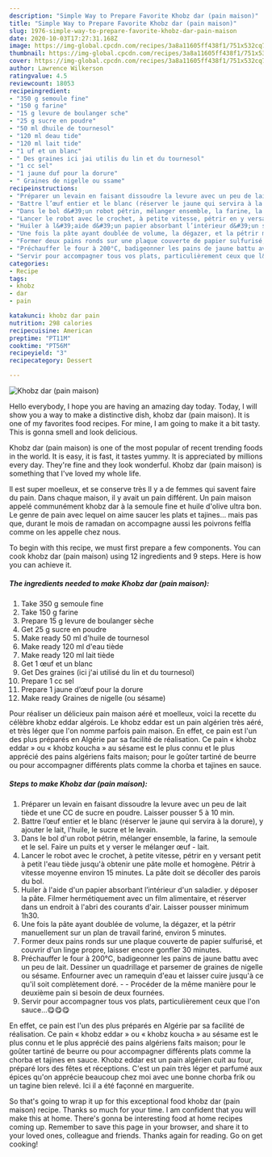 ```yaml
---
description: "Simple Way to Prepare Favorite Khobz dar (pain maison)"
title: "Simple Way to Prepare Favorite Khobz dar (pain maison)"
slug: 1976-simple-way-to-prepare-favorite-khobz-dar-pain-maison
date: 2020-10-03T17:27:31.168Z
image: https://img-global.cpcdn.com/recipes/3a8a11605ff438f1/751x532cq70/khobz-dar-pain-maison-photo-principale-de-la-recette.jpg
thumbnail: https://img-global.cpcdn.com/recipes/3a8a11605ff438f1/751x532cq70/khobz-dar-pain-maison-photo-principale-de-la-recette.jpg
cover: https://img-global.cpcdn.com/recipes/3a8a11605ff438f1/751x532cq70/khobz-dar-pain-maison-photo-principale-de-la-recette.jpg
author: Lawrence Wilkerson
ratingvalue: 4.5
reviewcount: 18053
recipeingredient:
- "350 g semoule fine"
- "150 g farine"
- "15 g levure de boulanger sche"
- "25 g sucre en poudre"
- "50 ml dhuile de tournesol"
- "120 ml deau tide"
- "120 ml lait tide"
- "1 uf et un blanc"
- " Des graines ici jai utilis du lin et du tournesol"
- "1 cc sel"
- "1 jaune duf pour la dorure"
- " Graines de nigelle ou ssame"
recipeinstructions:
- "Préparer un levain en faisant dissoudre la levure avec un peu de lait tiède et une CC de sucre en poudre. Laisser pousser 5 à 10 min."
- "Battre l’œuf entier et le blanc (réserver le jaune qui servira à la dorure), y ajouter le lait, l&#39;huile, le sucre et le levain."
- "Dans le bol d&#39;un robot pétrin, mélanger ensemble, la farine, la semoule et le sel. Faire un puits et y verser le mélanger œuf - lait."
- "Lancer le robot avec le crochet, à petite vitesse, pétrir en y versant petit à petit l&#39;eau tiède jusqu&#39;à obtenir une pâte molle et homogène. Pétrir à vitesse moyenne environ 15 minutes. La pâte doit se décoller des parois du bol."
- "Huiler à l&#39;aide d&#39;un papier absorbant l’intérieur d&#39;un saladier. y déposer la pâte. Filmer hermétiquement avec un film alimentaire, et réserver dans un endroit à l&#39;abri des courants d&#39;air. Laisser pousser minimum 1h30."
- "Une fois la pâte ayant doublée de volume, la dégazer, et la pétrir manuellement sur un plan de travail fariné, environ 5 minutes."
- "Former deux pains ronds sur une plaque couverte de papier sulfurisé, et couvrir d&#39;un linge propre, laisser encore gonfler 30 minutes."
- "Préchauffer le four à 200°C, badigeonner les pains de jaune battu avec un peu de lait. Dessiner un quadrillage et parsemer de graines de nigelle ou sésame. Enfourner avec un ramequin d&#39;eau et laisser cuire jusqu&#39;à ce qu&#39;il soit complètement doré.  Procéder de la même manière pour le deuxième pain si besoin de deux fournées."
- "Servir pour accompagner tous vos plats, particulièrement ceux que l&#39;on sauce...😋😋😋"
categories:
- Recipe
tags:
- khobz
- dar
- pain

katakunci: khobz dar pain 
nutrition: 298 calories
recipecuisine: American
preptime: "PT11M"
cooktime: "PT56M"
recipeyield: "3"
recipecategory: Dessert

---
```



![Khobz dar (pain maison)](https://img-global.cpcdn.com/recipes/3a8a11605ff438f1/751x532cq70/khobz-dar-pain-maison-photo-principale-de-la-recette.jpg)

Hello everybody, I hope you are having an amazing day today. Today, I will show you a way to make a distinctive dish, khobz dar (pain maison). It is one of my favorites food recipes. For mine, I am going to make it a bit tasty. This is gonna smell and look delicious.

Khobz dar (pain maison) is one of the most popular of recent trending foods in the world. It is easy, it is fast, it tastes yummy. It is appreciated by millions every day. They're fine and they look wonderful. Khobz dar (pain maison) is something that I've loved my whole life.

Il est super moelleux, et se conserve très Il y a de femmes qui savent faire du pain. Dans chaque maison, il y avait un pain différent. Un pain maison appelé communément khobz dar à la semoule fine et huile d&#39;olive ultra bon. Le genre de pain avec lequel on aime saucer les plats et tajines… mais pas que, durant le mois de ramadan on accompagne aussi les poivrons felfla comme on les appelle chez nous.


To begin with this recipe, we must first prepare a few components. You can cook khobz dar (pain maison) using 12 ingredients and 9 steps. Here is how you can achieve it.

<!--inarticleads1-->

##### The ingredients needed to make Khobz dar (pain maison):

1. Take 350 g semoule fine
1. Take 150 g farine
1. Prepare 15 g levure de boulanger sèche
1. Get 25 g sucre en poudre
1. Make ready 50 ml d&#39;huile de tournesol
1. Make ready 120 ml d&#39;eau tiède
1. Make ready 120 ml lait tiède
1. Get 1 œuf et un blanc
1. Get  Des graines (ici j&#39;ai utilisé du lin et du tournesol)
1. Prepare 1 cc sel
1. Prepare 1 jaune d’œuf pour la dorure
1. Make ready  Graines de nigelle (ou sésame)


Pour réaliser un délicieux pain maison aéré et moelleux, voici la recette du célèbre khobz eddar algérois. Le khobz eddar est un pain algérien très aéré, et très léger que l&#39;on nomme parfois pain maison. En effet, ce pain est l&#39;un des plus préparés en Algérie par sa facilité de réalisation. Ce pain « khobz eddar » ou « khobz koucha » au sésame est le plus connu et le plus apprécié des pains algériens faits maison; pour le goûter tartiné de beurre ou pour accompagner différents plats comme la chorba et tajines en sauce. 

<!--inarticleads2-->

##### Steps to make Khobz dar (pain maison):

1. Préparer un levain en faisant dissoudre la levure avec un peu de lait tiède et une CC de sucre en poudre. Laisser pousser 5 à 10 min.
1. Battre l’œuf entier et le blanc (réserver le jaune qui servira à la dorure), y ajouter le lait, l&#39;huile, le sucre et le levain.
1. Dans le bol d&#39;un robot pétrin, mélanger ensemble, la farine, la semoule et le sel. Faire un puits et y verser le mélanger œuf - lait.
1. Lancer le robot avec le crochet, à petite vitesse, pétrir en y versant petit à petit l&#39;eau tiède jusqu&#39;à obtenir une pâte molle et homogène. Pétrir à vitesse moyenne environ 15 minutes. La pâte doit se décoller des parois du bol.
1. Huiler à l&#39;aide d&#39;un papier absorbant l’intérieur d&#39;un saladier. y déposer la pâte. Filmer hermétiquement avec un film alimentaire, et réserver dans un endroit à l&#39;abri des courants d&#39;air. Laisser pousser minimum 1h30.
1. Une fois la pâte ayant doublée de volume, la dégazer, et la pétrir manuellement sur un plan de travail fariné, environ 5 minutes.
1. Former deux pains ronds sur une plaque couverte de papier sulfurisé, et couvrir d&#39;un linge propre, laisser encore gonfler 30 minutes.
1. Préchauffer le four à 200°C, badigeonner les pains de jaune battu avec un peu de lait. Dessiner un quadrillage et parsemer de graines de nigelle ou sésame. Enfourner avec un ramequin d&#39;eau et laisser cuire jusqu&#39;à ce qu&#39;il soit complètement doré. -  - Procéder de la même manière pour le deuxième pain si besoin de deux fournées.
1. Servir pour accompagner tous vos plats, particulièrement ceux que l&#39;on sauce...😋😋😋


En effet, ce pain est l&#39;un des plus préparés en Algérie par sa facilité de réalisation. Ce pain « khobz eddar » ou « khobz koucha » au sésame est le plus connu et le plus apprécié des pains algériens faits maison; pour le goûter tartiné de beurre ou pour accompagner différents plats comme la chorba et tajines en sauce. Khobz eddar est un pain algérien cuit au four, préparé lors des fêtes et réceptions. C&#39;est un pain très léger et parfumé aux épices qu&#39;on apprécie beaucoup chez moi avec une bonne chorba frik ou un tagine bien relevé. Ici il a été façonné en marguerite. 

So that's going to wrap it up for this exceptional food khobz dar (pain maison) recipe. Thanks so much for your time. I am confident that you will make this at home. There's gonna be interesting food at home recipes coming up. Remember to save this page in your browser, and share it to your loved ones, colleague and friends. Thanks again for reading. Go on get cooking!
